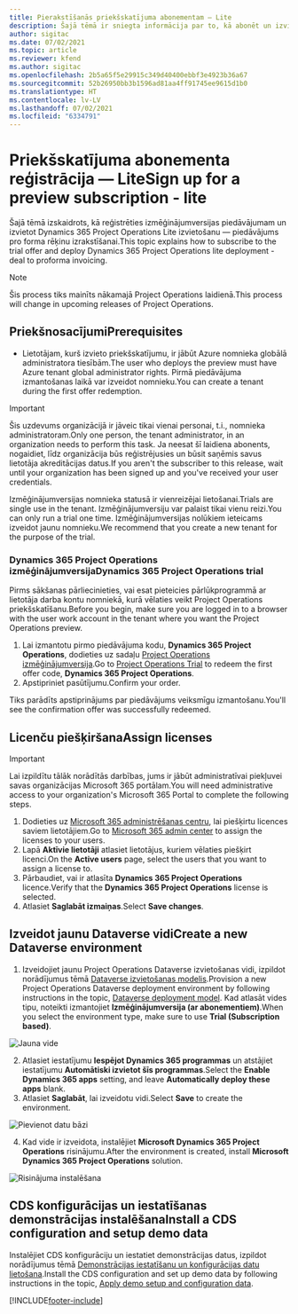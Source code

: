```yaml
---
title: Pierakstīšanās priekšskatījuma abonementam — Lite
description: Šajā tēmā ir sniegta informācija par to, kā abonēt un izvietot Project Operations Lite izvietošanu — pāreju uz proforma rēķinu izrakstīšanu.
author: sigitac
ms.date: 07/02/2021
ms.topic: article
ms.reviewer: kfend
ms.author: sigitac
ms.openlocfilehash: 2b5a65f5e29915c349d40400ebbf3e4923b36a67
ms.sourcegitcommit: 52b26950bb3b1596ad81aa4ff91745ee9615d1b0
ms.translationtype: HT
ms.contentlocale: lv-LV
ms.lasthandoff: 07/02/2021
ms.locfileid: "6334791"
---
```

# <a name="sign-up-for-a-preview-subscription---lite"></a><span data-ttu-id="07e22-103">Priekšskatījuma abonementa reģistrācija — Lite</span><span class="sxs-lookup"><span data-stu-id="07e22-103">Sign up for a preview subscription - lite</span></span> 

<span data-ttu-id="07e22-104">Šajā tēmā izskaidrots, kā reģistrēties izmēģinājumversijas piedāvājumam un izvietot Dynamics 365 Project Operations Lite izvietošanu — piedāvājums pro forma rēķinu izrakstīšanai.</span><span class="sxs-lookup"><span data-stu-id="07e22-104">This topic explains how to subscribe to the trial offer and deploy Dynamics 365 Project Operations lite deployment - deal to proforma invoicing.</span></span>

> [!NOTE]
> <span data-ttu-id="07e22-105">Šis process tiks mainīts nākamajā Project Operations laidienā.</span><span class="sxs-lookup"><span data-stu-id="07e22-105">This process will change in upcoming releases of Project Operations.</span></span>

## <a name="prerequisites"></a><span data-ttu-id="07e22-106">Priekšnosacījumi</span><span class="sxs-lookup"><span data-stu-id="07e22-106">Prerequisites</span></span>
- <span data-ttu-id="07e22-107">Lietotājam, kurš izvieto priekšskatījumu, ir jābūt Azure nomnieka globālā administratora tiesībām.</span><span class="sxs-lookup"><span data-stu-id="07e22-107">The user who deploys the preview must have Azure tenant global administrator rights.</span></span> <span data-ttu-id="07e22-108">Pirmā piedāvājuma izmantošanas laikā var izveidot nomnieku.</span><span class="sxs-lookup"><span data-stu-id="07e22-108">You can create a tenant during the first offer redemption.</span></span>

> [!IMPORTANT]
> <span data-ttu-id="07e22-109">Šis uzdevums organizācijā ir jāveic tikai vienai personai, t.i., nomnieka administratoram.</span><span class="sxs-lookup"><span data-stu-id="07e22-109">Only one person, the tenant administrator, in an organization needs to perform this task.</span></span> <span data-ttu-id="07e22-110">Ja neesat šī laidiena abonents, nogaidiet, līdz organizācija būs reģistrējusies un būsit saņēmis savus lietotāja akreditācijas datus.</span><span class="sxs-lookup"><span data-stu-id="07e22-110">If you aren't the subscriber to this release, wait until your organization has been signed up and you've received your user credentials.</span></span>
> 
> <span data-ttu-id="07e22-111">Izmēģinājumversijas nomnieka statusā ir vienreizējai lietošanai.</span><span class="sxs-lookup"><span data-stu-id="07e22-111">Trials are single use in the tenant.</span></span> <span data-ttu-id="07e22-112">Izmēģinājumversiju var palaist tikai vienu reizi.</span><span class="sxs-lookup"><span data-stu-id="07e22-112">You can only run a trial one time.</span></span> <span data-ttu-id="07e22-113">Izmēģinājumversijas nolūkiem ieteicams izveidot jaunu nomnieku.</span><span class="sxs-lookup"><span data-stu-id="07e22-113">We recommend that you create a new tenant for the purpose of the trial.</span></span>

### <a name="dynamics-365-project-operations-trial"></a><span data-ttu-id="07e22-114">Dynamics 365 Project Operations izmēģinājumversija</span><span class="sxs-lookup"><span data-stu-id="07e22-114">Dynamics 365 Project Operations trial</span></span> 

<span data-ttu-id="07e22-115">Pirms sākšanas pārliecinieties, vai esat pieteicies pārlūkprogrammā ar lietotāja darba kontu nomniekā, kurā vēlaties veikt Project Operations priekšskatīšanu.</span><span class="sxs-lookup"><span data-stu-id="07e22-115">Before you begin, make sure you are logged in to a browser with the user work account in the tenant where you want the Project Operations preview.</span></span>

1. <span data-ttu-id="07e22-116">Lai izmantotu pirmo piedāvājuma kodu, **Dynamics 365 Project Operations**, dodieties uz sadaļu [Project Operations izmēģinājumversija](https://aka.ms/try-po).</span><span class="sxs-lookup"><span data-stu-id="07e22-116">Go to [Project Operations Trial](https://aka.ms/try-po) to redeem the first offer code, **Dynamics 365 Project Operations**.</span></span>
2. <span data-ttu-id="07e22-117">Apstipriniet pasūtījumu.</span><span class="sxs-lookup"><span data-stu-id="07e22-117">Confirm your order.</span></span>

  <span data-ttu-id="07e22-118">Tiks parādīts apstiprinājums par piedāvājums veiksmīgu izmantošanu.</span><span class="sxs-lookup"><span data-stu-id="07e22-118">You'll see the confirmation offer was successfully redeemed.</span></span>

## <a name="assign-licenses"></a><span data-ttu-id="07e22-119">Licenču piešķiršana</span><span class="sxs-lookup"><span data-stu-id="07e22-119">Assign licenses</span></span>

> [!IMPORTANT]
> <span data-ttu-id="07e22-120">Lai izpildītu tālāk norādītās darbības, jums ir jābūt administratīvai piekļuvei savas organizācijas Microsoft 365 portālam.</span><span class="sxs-lookup"><span data-stu-id="07e22-120">You will need administrative access to your organization's Microsoft 365 Portal to complete the following steps.</span></span>


1. <span data-ttu-id="07e22-121">Dodieties uz [Microsoft 365 administrēšanas centru](https://portal.office.com/), lai piešķirtu licences saviem lietotājiem.</span><span class="sxs-lookup"><span data-stu-id="07e22-121">Go to [Microsoft 365 admin center](https://portal.office.com/) to assign the licenses to your users.</span></span>
2. <span data-ttu-id="07e22-122">Lapā **Aktīvie lietotāji** atlasiet lietotājus, kuriem vēlaties piešķirt licenci.</span><span class="sxs-lookup"><span data-stu-id="07e22-122">On the **Active users** page, select the users that you want to assign a license to.</span></span>
3. <span data-ttu-id="07e22-123">Pārbaudiet, vai ir atlasīta **Dynamics 365 Project Operations** licence.</span><span class="sxs-lookup"><span data-stu-id="07e22-123">Verify that the **Dynamics 365 Project Operations** license is selected.</span></span> 
4. <span data-ttu-id="07e22-124">Atlasiet **Saglabāt izmaiņas**.</span><span class="sxs-lookup"><span data-stu-id="07e22-124">Select **Save changes**.</span></span>

## <a name="create-a-new-dataverse-environment"></a><span data-ttu-id="07e22-125">Izveidot jaunu Dataverse vidi</span><span class="sxs-lookup"><span data-stu-id="07e22-125">Create a new Dataverse environment</span></span>

1. <span data-ttu-id="07e22-126">Izveidojiet jaunu Project Operations Dataverse izvietošanas vidi, izpildot norādījumus tēmā [Dataverse izvietošanas modelis](lite-deployment.md).</span><span class="sxs-lookup"><span data-stu-id="07e22-126">Provision a new Project Operations Dataverse deployment environment by following instructions in the topic, [Dataverse deployment model](lite-deployment.md).</span></span> <span data-ttu-id="07e22-127">Kad atlasāt vides tipu, noteikti izmantojiet **Izmēģinājumversija (ar abonementiem)**.</span><span class="sxs-lookup"><span data-stu-id="07e22-127">When you select the environment type, make sure to use **Trial (Subscription based)**.</span></span>

  ![Jauna vide](./media/19CreateEnvironment.png)

2. <span data-ttu-id="07e22-129">Atlasiet iestatījumu **Iespējot Dynamics 365 programmas** un atstājiet iestatījumu **Automātiski izvietot šīs programmas**.</span><span class="sxs-lookup"><span data-stu-id="07e22-129">Select the **Enable Dynamics 365 apps** setting, and leave **Automatically deploy these apps** blank.</span></span>  
3. <span data-ttu-id="07e22-130">Atlasiet **Saglabāt**, lai izveidotu vidi.</span><span class="sxs-lookup"><span data-stu-id="07e22-130">Select **Save** to create the environment.</span></span>

  ![Pievienot datu bāzi](./media/20CreateEnvironment1.png)

4. <span data-ttu-id="07e22-132">Kad vide ir izveidota, instalējiet **Microsoft Dynamics 365 Project Operations** risinājumu.</span><span class="sxs-lookup"><span data-stu-id="07e22-132">After the environment is created, install **Microsoft Dynamics 365 Project Operations** solution.</span></span> 

![Risinājuma instalēšana](./media/21InstallSolution.png)

## <a name="install-a-cds-configuration-and-setup-demo-data"></a><span data-ttu-id="07e22-134">CDS konfigurācijas un iestatīšanas demonstrācijas instalēšana</span><span class="sxs-lookup"><span data-stu-id="07e22-134">Install a CDS configuration and setup demo data</span></span>

<span data-ttu-id="07e22-135">Instalējiet CDS konfigurāciju un iestatiet demonstrācijas datus, izpildot norādījumus tēmā [Demonstrācijas iestatīšanu un konfigurācijas datu lietošana](lite-apply-demo-setup-config-data.md).</span><span class="sxs-lookup"><span data-stu-id="07e22-135">Install the CDS configuration and set up demo data by following instructions in the topic, [Apply demo setup and configuration data](lite-apply-demo-setup-config-data.md).</span></span>


[!INCLUDE[footer-include](../includes/footer-banner.md)]
